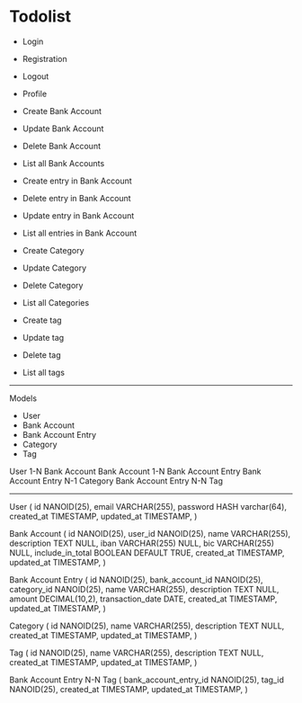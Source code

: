 # Todolist

- Login
- Registration
- Logout

- Profile

- Create Bank Account
- Update Bank Account
- Delete Bank Account
- List all Bank Accounts

- Create entry in Bank Account
- Delete entry in Bank Account
- Update entry in Bank Account
- List all entries in Bank Account 

- Create Category
- Update Category
- Delete Category
- List all Categories

- Create tag
- Update tag
- Delete tag
- List all tags


--------------------
Models 

- User
- Bank Account
- Bank Account Entry
- Category
- Tag

User 1-N Bank Account
Bank Account 1-N Bank Account Entry
Bank Account Entry N-1 Category
Bank Account Entry N-N Tag

----------------------
User (
    id NANOID(25),
    email VARCHAR(255),
    password HASH varchar(64),
    created_at TIMESTAMP,
    updated_at TIMESTAMP,
)



Bank Account (
    id NANOID(25),
    user_id NANOID(25),
    name VARCHAR(255),
    description TEXT NULL,
    iban VARCHAR(255) NULL,
    bic VARCHAR(255) NULL,
    include_in_total BOOLEAN DEFAULT TRUE,
    created_at TIMESTAMP,
    updated_at TIMESTAMP,
)

Bank Account Entry (
    id NANOID(25),
    bank_account_id NANOID(25),
    category_id NANOID(25),
    name VARCHAR(255),
    description TEXT NULL,
    amount DECIMAL(10,2),
    transaction_date DATE,
    created_at TIMESTAMP,
    updated_at TIMESTAMP,
)

Category (
    id NANOID(25),
    name VARCHAR(255),
    description TEXT NULL,
    created_at TIMESTAMP,
    updated_at TIMESTAMP,
)

Tag (
    id NANOID(25),
    name VARCHAR(255),
    description TEXT NULL,
    created_at TIMESTAMP,
    updated_at TIMESTAMP,
)

Bank Account Entry N-N Tag (
    bank_account_entry_id NANOID(25),
    tag_id NANOID(25),
    created_at TIMESTAMP,
    updated_at TIMESTAMP,
)
